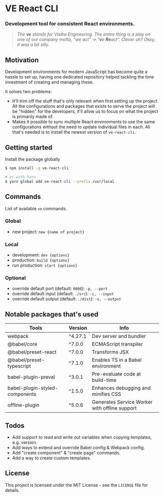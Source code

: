 # VE React CLI

### Development tool for consistent React environments.

>_The **ve** stands for Visiba Engineering. The entire thing is a play on one of our company motto, "we act" -> "**v**e **Re**act". Clever uh? Okey, it was a bit silly._

## Motivation
Development environments for modern JavaScript has become quite a hassle to set up, having one dedicated repository helped tackling the time investment of creating and managing these.

It solves two problems:
* It'll trim off the stuff that's only relevant when first setting up the project. All the configurations and packages that exists to serve the project will be "hidden" for the developers, it'll allow us to focus on what the project is primarily made of.
* Makes it possible to sync multiple React environments to use the same configurations without the need to update individual files in each. All that's needed is to install the newest version of `ve-react-cli`.

## Getting started
Install the package globally
```bash
$ npm install -g ve-react-cli

# or with Yarn
$ yarn global add ve-react-cli --prefix /usr/local
```

## Commands
List of available `ve` commands.

### Global
* new project: `new {name of project}`

### Local
* development: `dev {options}`
* production: `build {options}`
* run production: `start {options}`

### Optional
* override default port (default: `8000`): `-p, --port`
* override default input (default: `./src`): `-i, --input`
* override default output (default: `./dist`): `-o, --output`

## Notable packages that's used
| Tools                          | Version | Info                                          |
|--------------------------------|---------|-----------------------------------------------|
| webpack                        | ^4.27.1 | Dev server and bundler                        |
| @babel/core                    | ^7.0.0  | ECMAScript transpiler                         |
| @babel/preset-react            | ^7.0.0  | Transforms JSX                                |
| @babel/preset-typescript       | ^7.1.0  | Enables TS in a Babel environment             |
| babel-plugin-preval            | ^3.0.1  | Pre-evaluate code at build-time               |
| babel-plugin-styled-components | ^1.5.0  | Enhances debugging and minifies CSS           |
| offline-plugin                 | ^5.0.6  | Generates Service Worker with offline support |

## Todos
* Add support to read and write out variables when copying templates, e.g. version.
* Add ways to extend and override Babel config & Webpack config. 
* Add "create component" & "create page" commands.
* Add a way to create custom templates.

## License
This project is licensed under the MIT License - see the `LICENSE` file for details.